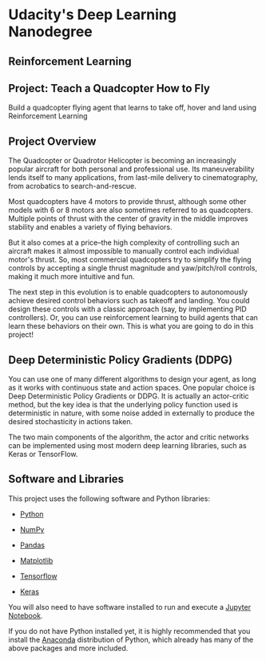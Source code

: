 # Udacity's Deep Learning Nanodegree
## Reinforcement Learning
## Project: Teach a Quadcopter How to Fly
Build a quadcopter flying agent that learns to take off, hover and land using Reinforcement Learning

## Project Overview
The Quadcopter or Quadrotor Helicopter is becoming an increasingly popular aircraft for both personal and professional use. Its maneuverability lends itself to many applications, from last-mile delivery to cinematography, from acrobatics to search-and-rescue.

Most quadcopters have 4 motors to provide thrust, although some other models with 6 or 8 motors are also sometimes referred to as quadcopters. Multiple points of thrust with the center of gravity in the middle improves stability and enables a variety of flying behaviors.

But it also comes at a price–the high complexity of controlling such an aircraft makes it almost impossible to manually control each individual motor's thrust. So, most commercial quadcopters try to simplify the flying controls by accepting a single thrust magnitude and yaw/pitch/roll controls, making it much more intuitive and fun.

The next step in this evolution is to enable quadcopters to autonomously achieve desired control behaviors such as takeoff and landing. You could design these controls with a classic approach (say, by implementing PID controllers). Or, you can use reinforcement learning to build agents that can learn these behaviors on their own. This is what you are going to do in this project!

## Deep Deterministic Policy Gradients (DDPG)
You can use one of many different algorithms to design your agent, as long as it works with continuous state and action spaces. One popular choice is Deep Deterministic Policy Gradients or DDPG. It is actually an actor-critic method, but the key idea is that the underlying policy function used is deterministic in nature, with some noise added in externally to produce the desired stochasticity in actions taken.

The two main components of the algorithm, the actor and critic networks can be implemented using most modern deep learning libraries, such as Keras or TensorFlow.

## Software and Libraries
This project uses the following software and Python libraries:

* [Python](https://www.python.org/download/releases)

* [NumPy](http://www.numpy.org/)

* [Pandas](https://pypi.org/project/pandas/)

* [Matplotlib](http://matplotlib.org/)

* [Tensorflow](https://www.tensorflow.org)

* [Keras](https://pypi.org/project/Keras/)

You will also need to have software installed to run and execute a
[Jupyter Notebook](http://ipython.org/notebook.html).

If you do not have Python installed yet, it is highly recommended
that you install the [Anaconda](http://continuum.io/downloads)
distribution of Python, which already has many of the above packages and more included.
